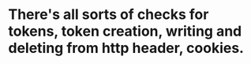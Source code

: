 # There's all sorts of checks for tokens, token creation, writing and deleting from http header, cookies.

